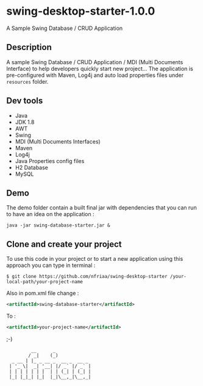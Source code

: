 # swing-desktop-starter-1.0.0
A Sample Swing Database / CRUD Application 

## Description
A sample Swing Database / CRUD Application / MDI (Multi Documents Interface) to help developers quickly start new project... 
The application is pre-configured with Maven, Log4j and auto load properties files under `resources` folder.  

## Dev tools
* Java 
* JDK 1.8
* AWT
* Swing
* MDI (Multi Documents Interfaces)
* Maven
* Log4j
* Java Properties config files
* H2 Database
* MySQL

## Demo
The demo folder contain a built final jar with dependencies that you can run to have an idea on the application : 
```
java -jar swing-database-starter.jar &
```
## Clone and create your project
To use this code in your project or to start a new application using this approach you can type in terminal : 
```
$ git clone https://github.com/nfriaa/swing-desktop-starter /your-local-path/your-project-name
```
Also in pom.xml file change : 
```xml
<artifactId>swing-database-starter</artifactId>
```
To : 
```xml
<artifactId>your-project-name</artifactId>
```


;-)
```
         __      _             
        / _|    (_)            
  _ __ | |_ _ __ _  __ _  __ _ 
 | '_ \|  _| '__| |/ _` |/ _` |
 | | | | | | |  | | (_| | (_| |
 |_| |_|_| |_|  |_|\__,_|\__,_|
```                             
